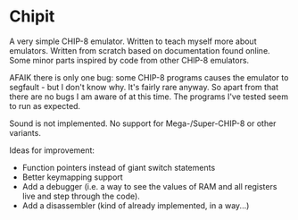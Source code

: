 # Chipit

A very simple CHIP-8 emulator.
Written to teach myself more about emulators.
Written from scratch based on documentation found online.
Some minor parts inspired by code from other CHIP-8 emulators.

AFAIK there is only one bug: some CHIP-8 programs causes the emulator to segfault - but I don't know why. It's fairly rare anyway.
So apart from that there are no bugs I am aware of at this time. The programs I've tested seem to run as expected.

Sound is not implemented.
No support for Mega-/Super-CHIP-8 or other variants.

Ideas for improvement:
* Function pointers instead of giant switch statements
* Better keymapping support
* Add a debugger (i.e. a way to see the values of RAM and all registers live and step through the code).
* Add a disassembler (kind of already implemented, in a way...)
